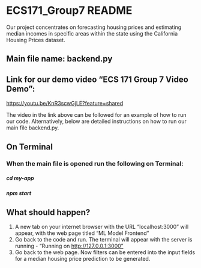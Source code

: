 # ECS171_Group7 README

Our project concentrates on forecasting housing prices and estimating median incomes in specific areas within the state using the California Housing Prices dataset.

## Main file name: backend.py
## Link for our demo video “ECS 171 Group 7 Video Demo”: 
https://youtu.be/KnR3scwGjLE?feature=shared

The video in the link above can be followed for an example of how to run our code. Alternatively, below are detailed instructions on how to run our main file backend.py.

## On Terminal
### When the main file is opened run the following on Terminal:
##### cd my-app
##### npm start

## What should happen?
1. A new tab on your internet browser with the URL “localhost:3000” will appear, with the web page titled “ML Model Frontend”
2. Go back to the code and run. The terminal will appear with the server is running - “Running on http://127.0.0.1:3000”
3. Go back to the web page. Now filters can be entered into the input fields for a median housing price prediction to be generated.
